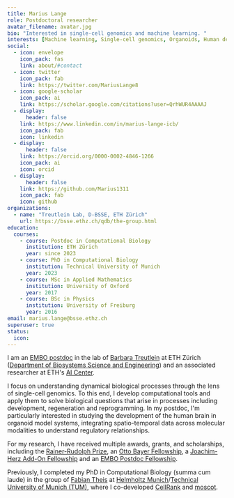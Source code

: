 ```yaml
---
title: Marius Lange
role: Postdoctoral researcher
avatar_filename: avatar.jpg
bio: "Interested in single-cell genomics and machine learning. "
interests: [Machine learning, Single-cell genomics, Organoids, Human development & disease]
social:
  - icon: envelope
    icon_pack: fas
    link: about/#contact
  - icon: twitter
    icon_pack: fab
    link: https://twitter.com/MariusLange8
  - icon: google-scholar
    icon_pack: ai
    link: https://scholar.google.com/citations?user=QrhWUR4AAAAJ
  - display:
      header: false
    link: https://www.linkedin.com/in/marius-lange-icb/
    icon_pack: fab
    icon: linkedin
  - display:
      header: false
    link: https://orcid.org/0000-0002-4846-1266
    icon_pack: ai
    icon: orcid
  - display:
      header: false
    link: https://github.com/Marius1311
    icon_pack: fab
    icon: github
organizations:
  - name: "Treutlein Lab, D-BSSE, ETH Zürich"
    url: https://bsse.ethz.ch/qdb/the-group.html
education:
  courses:
    - course: Postdoc in Computational Biology
      institution: ETH Zürich
      year: since 2023
    - course: PhD in Computational Biology
      institution: Technical University of Munich
      year: 2023
    - course: MSc in Applied Mathematics
      institution: University of Oxford
      year: 2017
    - course: BSc in Physics
      institution: University of Freiburg
      year: 2016
email: marius.lange@bsse.ethz.ch
superuser: true
status:
  icon:
---
```

I am an [EMBO postdoc](https://www.embo.org/funding/fellowships-grants-and-career-support/postdoctoral-fellowships/) in the lab of [Barbara Treutlein](https://bsse.ethz.ch/qdb/the-group.html) at ETH Zürich ([Department of Biosystems Science and Engineering](https://bsse.ethz.ch/)) and an associated researcher at ETH's [AI Center](https://ai.ethz.ch/). 


I focus on understanding dynamical biological processes through the lens of single-cell genomics. To this end, I develop computational tools and apply them to solve biological questions that arise in processes including development, regeneration and reprogramming. In my postdoc, I'm particularly interested in studying the development of the human brain in organoid model systems, integrating spatio-temporal data across molecular modalities to understand regulatory relationships.

For my research, I have received multiple awards, grants, and scholarships, including the [Rainer-Rudolph Prize](https://www.rainer-rudolph-stiftung.de/en/awardees/), an [Otto Bayer Fellowship](https://www.bayer-foundation.com/), a [Joachim-Herz Add-On Fellowship](https://www.joachim-herz-stiftung.de/en/research/promotion-of-young-talents/add-on-fellowship-for-interdisciplinary-life-science) and an [EMBO Postdoc Fellowship](https://www.embo.org/funding/fellowships-grants-and-career-support/postdoctoral-fellowships/). 


Previously, I completed my PhD in Computational Biology (summa cum laude) in the group of [Fabian Theis](https://twitter.com/fabian_theis) at [Helmholtz Munich](https://www.helmholtz-munich.de/helmholtz-zentrum-muenchen/index.html)/[Technical University of Munich (TUM)](https://www.tum.de/en/), where I co-developed [CellRank](https://cellrank.org) and [moscot](https://moscot-tools.org). 
